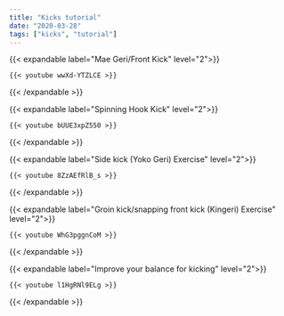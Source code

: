 ```yaml
---
title: "Kicks tutorial"
date: "2020-03-28"
tags: ["kicks", "tutorial"]
---
```


{{< expandable label="Mae Geri/Front Kick" level="2">}}

    {{< youtube wwXd-YTZLCE >}}

{{< /expandable >}}


{{< expandable label="Spinning Hook Kick" level="2">}}

    {{< youtube bUUE3xpZ550 >}}

{{< /expandable >}}


{{< expandable label="Side kick (Yoko Geri) Exercise" level="2">}}

    {{< youtube 8ZzAEfRlB_s >}}

{{< /expandable >}}


{{< expandable label="Groin kick/snapping front kick (Kingeri) Exercise" level="2">}}

    {{< youtube WhG3pggnCoM >}}

{{< /expandable >}}






{{< expandable label="Improve your balance for kicking" level="2">}}

    {{< youtube l1HgRNl9ELg >}}

{{< /expandable >}}

